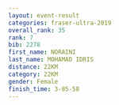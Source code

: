 ```yaml
---
layout: event-result 
categories: fraser-ultra-2019 
overall_rank: 35
rank: 7
bib: 2278
first_name: NORAINI
last_name: MOHAMAD IDRIS
distance: 22KM
category: 22KM
gender: Female
finish_time: 3-05-58
---
```


